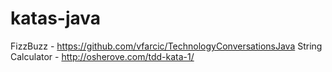 # katas-java

FizzBuzz - https://github.com/vfarcic/TechnologyConversationsJava
String Calculator - http://osherove.com/tdd-kata-1/